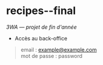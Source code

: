 # recipes--final
*3WA — projet de fin d'année*  
  
- Accès au back-office   
>email : example@example.com   
>mot de passe : password
